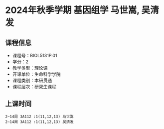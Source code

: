 # 2024年秋季学期 基因组学 马世嵩, 吴清发






## 课程信息

- 课程号：BIOL5131P.01
- 学分：2
- 教学类型：理论课
- 开课单位：生命科学学院
- 课程类别：本研贯通
- 课程层次：研究生课程

## 上课时间

```
2~14周 3A112 :1(11,12,13) 马世嵩
2~14周 3A112 :1(11,12,13) 吴清发
```


